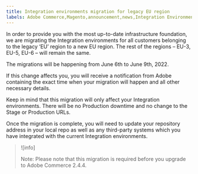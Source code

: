 ```yaml
---
title: Integration environments migration for legacy EU region
labels: Adobe Commerce,Magento,announcement,news,Integration Environments,migration,legacy EU,upgrade,2.4.4
---
```


In order to provide you with the most up-to-date infrastructure foundation, we are migrating the Integration environments for all customers belonging to the legacy ‘EU’ region to a new EU region. The rest of the regions – EU-3, EU-5, EU-6 – will remain the same.  

The migrations will be happening from June 6th to June 9th, 2022.  

If this change affects you, you will receive a notification from Adobe containing the exact time when your migration will happen and all other necessary details.  

Keep in mind that this migration will only affect your Integration environments. There will be no Production downtime and no change to the Stage or Production URLs.

Once the migration is complete, you will need to update your repository address in your local repo as well as any third-party systems which you have integrated with the current Integration environments.  

>![info]
>
>Note: Please note that this migration is required before you upgrade to Adobe Commerce 2.4.4.
